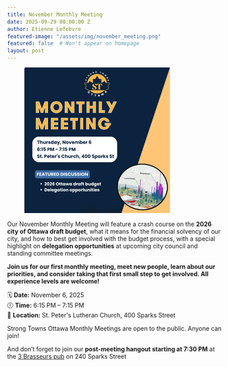 ```yaml
---
title: November Monthly Meeting
date: 2025-09-29 00:00:00 Z
author: Etienne Lefebvre
featured-image: "/assets/img/november_meeting.png"
featured: false  # Won't appear on homepage
layout: post
---
```


<figure class="text-center">
  <img src="/assets/img/november_meeting.png" width="80%">
</figure>

Our November Monthly Meeting will feature a crash course on the **2026 city of Ottawa draft budget**, what it means for the financial solvency of our city, and how to best get involved with the budget process, with a special highlight on **delegation opportunities** at upcoming city council and standing committee meetings. 

**Join us for our first monthly meeting, meet new people, learn about our priorities, and consider taking that first small step to get involved. All experience levels are welcome!**


🗓️ **Date:** November 6, 2025  
🕕 **Time:** 6:15 PM – 7:15 PM  
📍 **Location:** St. Peter's Lutheran Church, 400 Sparks Street  


Strong Towns Ottawa Monthly Meetings are open to the public. Anyone can join!

And don’t forget to join our **post-meeting hangout starting at 7:30 PM** at the [3 Brasseurs pub](https://maps.app.goo.gl/ffa9aQZ9JHpJUiA28) on 240 Sparks Street